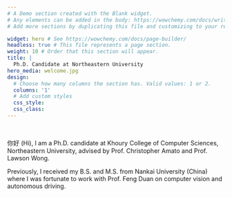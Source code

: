 ```yaml
---
# A Demo section created with the Blank widget.
# Any elements can be added in the body: https://wowchemy.com/docs/writing-markdown-latex/
# Add more sections by duplicating this file and customizing to your requirements.

widget: hero # See https://wowchemy.com/docs/page-builder/
headless: true # This file represents a page section.
weight: 10 # Order that this section will appear.
title: |
  Ph.D. Candidate at Northeastern University
hero_media: welcome.jpg
design:
  # Choose how many columns the section has. Valid values: 1 or 2.
  columns: '1'
  # Add custom styles
  css_style:
  css_class:
---
```


<br>

你好 (Hi),
I am a Ph.D. candidate at Khoury College of Computer Sciences, Northeastern University, advised by Prof. Christopher Amato and Prof. Lawson Wong.

Previously, I received my B.S. and M.S. from Nankai University (China) where I was fortunate to work with Prof. Feng Duan on computer vision and autonomous driving.

